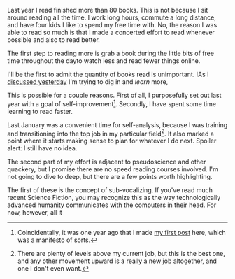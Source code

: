 Last year I read finished more than 80 books. This is not because I sit around reading all the time. I work long hours, commute a long distance, and have four kids I like to spend my free time with. No, the reason I was able to read so much is that I made a concerted effort to read whenever possible and also to read better.

The first step to reading more is grab a book during the little bits of free time throughout the dayto watch less and read fewer things online. 

I'll be the first to admit the quantity of books read is unimportant. IAs I [discussed yesterday]() I'm trying to dig in and *learn* more, 



This is possible for a couple reasons. First of all, I purposefully set out last year with a goal of self-improvement[^1]. Secondly, I have spent some time learning to read faster.

Last January was a convenient time for self-analysis, because I was training and transitioning into the top job in my particular field[^2]. It also marked a point where it starts making sense to plan for whatever I do next. Spoiler alert: I still have no idea.

The second part of my effort is adjacent to pseudoscience and other quackery, but I promise there are no speed reading courses involved. I'm not going to dive to deep, but there are a few points worth highlighting. 

The first of these is the concept of sub-vocalizing. If you've read much recent Science Fiction, you may recognize this as the way technologically advanced humanity communicates with the computers in their head. For now, however, all it

[^1]: Coincidentally, it was one year ago that I made [my first post]() here, which was a manifesto of sorts.

[^2]: There are plenty of levels above my current job, but this is the best one, and any other movement upward is a really a new job altogether, and one I don't even want.